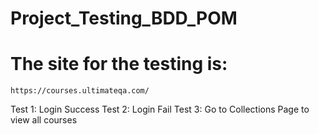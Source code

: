 # Project_Testing_BDD_POM


# The site for the testing is: 
`https://courses.ultimateqa.com/`

Test 1: Login Success
Test 2: Login Fail
Test 3: Go to Collections Page to view all courses
